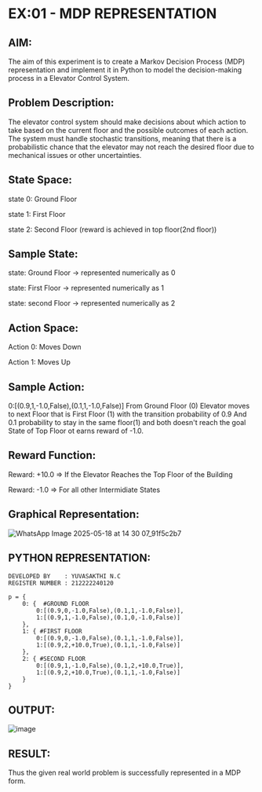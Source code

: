 # EX:01 - MDP REPRESENTATION

## AIM:

The aim of this experiment is to create a Markov Decision Process (MDP) representation and implement it in Python to model the decision-making process in a Elevator Control System.

## Problem Description: 

The elevator control system should make decisions about which action to take based on the current floor and the possible outcomes of each action. The system must handle stochastic transitions, meaning that there is a probabilistic chance that the elevator may not reach the desired floor due to mechanical issues or other uncertainties.

## State Space: 

state 0: Ground Floor

state 1: First Floor

state 2: Second Floor (reward is achieved in top floor(2nd floor))

## Sample State:

state: Ground Floor -> represented numerically as 0

state: First Floor -> represented numerically as 1

state: second Floor -> represented numerically as 2

## Action Space:

Action 0: Moves Down

Action 1: Moves Up

## Sample Action:

0:[(0.9,1,-1.0,False),(0.1,1,-1.0,False)] From Ground Floor (0) Elevator moves to next Floor that is First Floor (1) with the transition probability of 0.9 And 0.1 probability to stay in the same floor(1) and both doesn't reach the goal State of Top Floor ot earns reward of -1.0.

## Reward Function:

Reward: +10.0 => If the Elevator Reaches the Top Floor of the Building

Reward: -1.0 => For all other Intermidiate States

## Graphical Representation:

![WhatsApp Image 2025-05-18 at 14 30 07_91f5c2b7](https://github.com/user-attachments/assets/e82f4d4d-a37e-467a-8425-3661faf15aae)


## PYTHON REPRESENTATION:
```
DEVELOPED BY    : YUVASAKTHI N.C
REGISTER NUMBER : 212222240120
```
```
p = {
    0: {  #GROUND FLOOR
        0:[(0.9,0,-1.0,False),(0.1,1,-1.0,False)],
        1:[(0.9,1,-1.0,False),(0.1,0,-1.0,False)]
    },
    1: { #FIRST FLOOR
        0:[(0.9,0,-1.0,False),(0.1,1,-1.0,False)],
        1:[(0.9,2,+10.0,True),(0.1,1,-1.0,False)]
    },
    2: { #SECOND FLOOR
        0:[(0.9,1,-1.0,False),(0.1,2,+10.0,True)],
        1:[(0.9,2,+10.0,True),(0.1,1,-1.0,False)]
    }
}
```

## OUTPUT:

![image](https://github.com/user-attachments/assets/a73d7dac-e581-4ba8-8f1c-e5c41a1a19f9)


## RESULT:

Thus the given real world problem is successfully represented in a MDP form.

